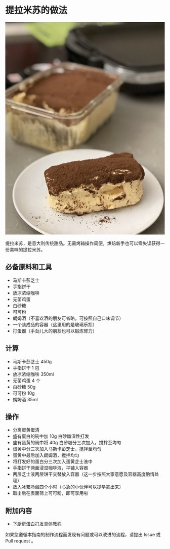 # 提拉米苏的做法

![自家提拉米苏成品](提拉米苏/提拉米苏成品.jpg)

提拉米苏，是意大利传统甜品。无需烤箱操作简便，烘焙新手也可以零失误获得一份美味的提拉米苏。

## 必备原料和工具

- 马斯卡彭芝士
- 手指饼干
- 放凉浓缩咖啡
- 无菌鸡蛋
- 白砂糖
- 可可粉
- 朗姆酒（不喜欢酒的朋友可省略，可按照自己口味调节）
- 一个装成品的容器（这里用的是玻璃乐扣）
- 打蛋器（手劲儿大的朋友也可以锻炼臂力）

## 计算

- 马斯卡彭芝士 450g
- 手指饼干 1 包
- 放凉浓缩咖啡 350ml
- 无菌鸡蛋 4 个
- 白砂糖 50g
- 可可粉 10g
- 朗姆酒 35ml

## 操作

- 分离蛋黄蛋清
- 盛有蛋白的碗中加 10g 白砂糖湿性打发
- 盛有蛋黄的碗中将 40g 白砂糖分三次加入，搅拌至均匀
- 蛋黄中分三次加入马斯卡彭芝士，搅拌至均匀
- 蛋黄中最后加入朗姆酒，搅拌均匀
- 将打发好的蛋白分三次加入蛋黄芝士液中
- 手指饼干两面浸湿咖啡液，平铺入容器
- 两层芝士液两层饼干交替放入容器（这一步按照大家意愿及容器高度酌情处理）
- 放入冰箱冷藏四个小时（心急的小伙伴可以提早拿出来）
- 取出后在表面筛上可可粉，即可享用啦

## 附加内容

- [下厨房蛋白打发具体教程](https://www.xiachufang.com/recipe/101779500/)

如果您遵循本指南的制作流程而发现有问题或可以改进的流程，请提出 Issue 或 Pull request 。
